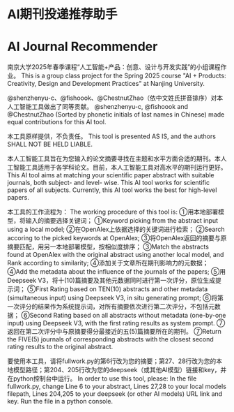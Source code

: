 # AI期刊投递推荐助手 
# AI Journal Recommender 

南京大学2025年春季课程“人工智能+产品：创意、设计与开发实践”的小组课程作业。 
This is a group class project for the Spring 2025 course "AI + Products: Creativity, Design and Development Practices" at Nanjing University.  

@shenzhenyu-c、@fishoook、@ChestnutZhao（依中文姓氏拼音排序）对本人工智能工具做出了同等贡献。 
@shenzhenyu-c, @fishoook and @ChestnutZhao (Sorted by phonetic initials of last names in Chinese) made equal contributions for this AI tool.  

本工具原样提供，不负责任。 
This tool is presented AS IS, and the authors SHALL NOT BE HELD LIABLE. 

本人工智能工具旨在为您输入的论文摘要寻找在主题和水平方面合适的期刊。本人工智能工具适用于各学科论文。目前，本人工智能工具对高水平的期刊运行更好。  
This AI tool aims at matching your scientific paper abstract with suitable journals, both subject- and level- wise. This AI tool works for scientific papers of all subjects. Currently, this AI tool works the best for high-level papers. 
 
本工具的工作流程为： 
The working procedure of this tool is: 
①用本地部署模型，将输入的摘要选择关键词； 
①Keyword picking from the abstract input using a local model; 
②在OpenAlex上依据选择的关键词进行检索； 
②Search accoring to the picked keywords at OpenAlex; 
③将OpenAlex返回的摘要与原摘要匹配，用另一本地部署模型，按相似度排序； 
③Match the abstracts found at OpenAlex with the original abstract using another local model, and Rank according to similarity; 
④添加关于文章所在期刊影响力的元数据； 
④Add the metadata about the influence of the journals of the papers; 
⑤用Deepseek V3，将十(10)篇摘要及其他元数据同时进行第一次评分，原位生成提示词； 
⑤First Rating based on TEN(10) abstracts and other metadata (simultaneous input) using Deepseek V3, in situ generating prompt; 
⑥将第一次评分的结果作为系统提示词，对所有摘要依次进行第二次评分，不包括元数据； 
⑥Second Rating based on all abstracts without metadata (one-by-one input) using Deepseek V3, with the first rating results as system prompt. 
⑦返回在第二次评分中与原摘要得分最接近的五(5)篇摘要所在的期刊。 
⑦Return the FIVE(5) journals of corresponding abstracts with the closest second rating results to the original abstract. 

要使用本工具，请将fullwork.py的第6行改为您的摘要；第27、28行改为您的本地模型路径；第204、205行改为您的deepseek（或其他AI模型）链接和key，并在python控制台中运行。 
In order to use this tool, please: In the file fullwork.py, change Line 6 to your abstract, Lines 27,28 to your local models filepath, Lines 204,205 to your deepseek (or other AI models) URL link and key. Run the file in a python console. 

